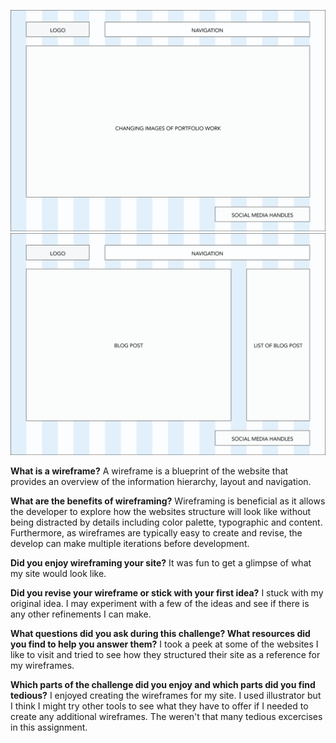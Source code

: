 ![Alt text](imgs/wireframe-index.PNG)
![Alt text](imgs/wireframe-blog-index.PNG)

**What is a wireframe?**
A wireframe is a blueprint of the website that provides an overview of the information hierarchy, layout and navigation.

**What are the benefits of wireframing?**
Wireframing is beneficial as it allows the developer to explore how the websites structure will look like without being distracted by details including color palette, typographic and content.  Furthermore, as wireframes are typically easy to create and revise, the develop can make multiple iterations before development.

**Did you enjoy wireframing your site?**
It was fun to get a glimpse of what my site would look like.

**Did you revise your wireframe or stick with your first idea?**
I stuck with my original idea.  I may experiment with a few of the ideas and see if there is any other refinements I can make.

**What questions did you ask during this challenge? What resources did you find to help you answer them?**
I took a peek at some of the websites I like to visit and tried to see how they structured their site as a reference for my wireframes.

**Which parts of the challenge did you enjoy and which parts did you find tedious?**
I enjoyed creating the wireframes for my site. I used illustrator but I think I might try other tools to see what they have to offer if I needed to create any additional wireframes.  The weren't that many tedious excercises in this assignment.

